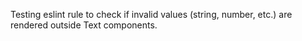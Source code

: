 Testing eslint rule to check if invalid values (string, number, etc.) are rendered outside Text components.
